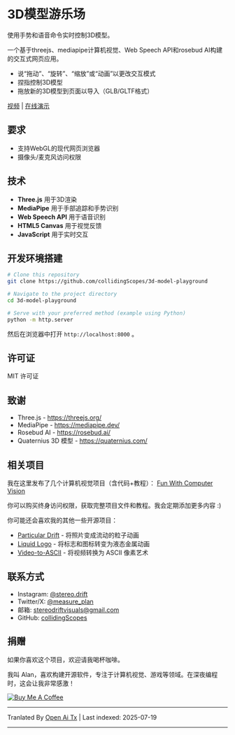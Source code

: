 ﻿
# 3D模型游乐场

使用手势和语音命令实时控制3D模型。

一个基于threejs、mediapipe计算机视觉、Web Speech API和rosebud AI构建的交互式网页应用。

- 说“拖动”、“旋转”、“缩放”或“动画”以更改交互模式
- 捏指控制3D模型
- 拖放新的3D模型到页面以导入（GLB/GLTF格式）

[视频](https://youtu.be/_I1E44Fp1Es?si=lR2otqR_-ZGdIGXT) | [在线演示](https://collidingscopes.github.io/3d-model-playground/)

## 要求

- 支持WebGL的现代网页浏览器
- 摄像头/麦克风访问权限

## 技术

- **Three.js** 用于3D渲染
- **MediaPipe** 用于手部追踪和手势识别
- **Web Speech API** 用于语音识别
- **HTML5 Canvas** 用于视觉反馈
- **JavaScript** 用于实时交互

## 开发环境搭建

```bash
# Clone this repository
git clone https://github.com/collidingScopes/3d-model-playground

# Navigate to the project directory
cd 3d-model-playground

# Serve with your preferred method (example using Python)
python -m http.server
```
然后在浏览器中打开 `http://localhost:8000` 。

## 许可证

MIT 许可证

## 致谢

- Three.js - https://threejs.org/
- MediaPipe - https://mediapipe.dev/
- Rosebud AI - https://rosebud.ai/
- Quaternius 3D 模型 - https://quaternius.com/

## 相关项目

我在这里发布了几个计算机视觉项目（含代码+教程）：
[Fun With Computer Vision](https://www.funwithcomputervision.com/)

你可以购买终身访问权限，获取完整项目文件和教程。我会定期添加更多内容 :)

你可能还会喜欢我的其他一些开源项目：

- [Particular Drift](https://collidingScopes.github.io/particular-drift) - 将照片变成流动的粒子动画
- [Liquid Logo](https://collidingScopes.github.io/liquid-logo) - 将标志和图标转变为液态金属动画
- [Video-to-ASCII](https://collidingScopes.github.io/ascii) - 将视频转换为 ASCII 像素艺术

## 联系方式

- Instagram: [@stereo.drift](https://www.instagram.com/stereo.drift/)
- Twitter/X: [@measure_plan](https://x.com/measure_plan)
- 邮箱: [stereodriftvisuals@gmail.com](https://raw.githubusercontent.com/collidingScopes/3d-model-playground/main/mailto:stereodriftvisuals@gmail.com)
- GitHub: [collidingScopes](https://github.com/collidingScopes)

## 捐赠

如果你喜欢这个项目，欢迎请我喝杯咖啡。

我叫 Alan，喜欢构建开源软件，专注于计算机视觉、游戏等领域。在深夜编程时，这会让我非常感激！

[![Buy Me A Coffee](https://www.buymeacoffee.com/assets/img/custom_images/yellow_img.png)](https://www.buymeacoffee.com/stereoDrift)


---

Tranlated By [Open Ai Tx](https://github.com/OpenAiTx/OpenAiTx) | Last indexed: 2025-07-19

---